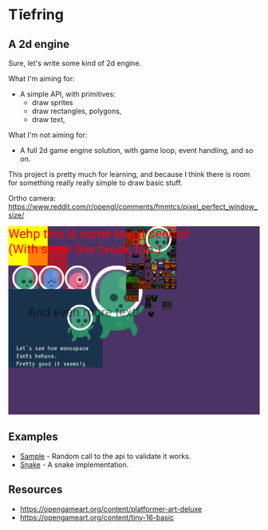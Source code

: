 # Tīefring

## A 2d engine

Sure, let's write some kind of 2d engine.

What I'm aiming for:

* A simple API, with primitives:
  + draw sprites
  + draw rectangles, polygons, 
  + draw text, 

What I'm not aiming for:

* A full 2d game engine solution, with game loop, event handling, and so on.

This project is pretty much for learning, and because I think there is room for something really really simple to draw basic stuff.

Ortho camera: https://www.reddit.com/r/opengl/comments/fmmtcs/pixel_perfect_window_size/

![Screenshot](screenshot.png)

## Examples

* [Sample](sample) - Random call to the api to validate it works.
* [Snake](snake) - A snake implementation.

## Resources

* https://opengameart.org/content/platformer-art-deluxe
* https://opengameart.org/content/tiny-16-basic
